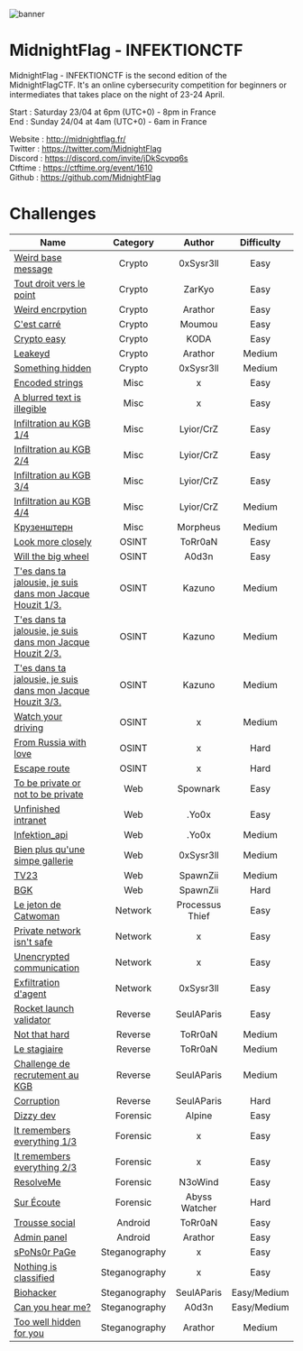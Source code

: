 ![banner](https://i.ibb.co/hFPd3zG/MCTF.png)

# MidnightFlag  - INFEKTIONCTF

MidnightFlag - INFEKTIONCTF is the second edition of the MidnightFlagCTF. It's an online cybersecurity competition for beginners or intermediates that takes place on the night of 23-24 April.

Start : Saturday 23/04 at 6pm (UTC+0) - 8pm in France<br>
End : Sunday 24/04 at 4am (UTC+0) - 6am in France 

Website : http://midnightflag.fr/<br>
Twitter : https://twitter.com/MidnightFlag<br>
Discord : https://discord.com/invite/jDkScvpq6s<br>
Ctftime : https://ctftime.org/event/1610<br>
Github  : https://github.com/MidnightFlag

# Challenges

| Name                                                             | Category      | Author     | Difficulty |
|------------------------------------------------------------------|:-------------:|:----------:|:----------:|
| [Weird base message](Cryptographie/weird_base_message)           | Crypto        | 0xSysr3ll  |Easy        |
| [Tout droit vers le point](Cryptographie/Tout-droit-vers-le-point)| Crypto       | ZarKyo     |Easy        |
| [Weird encrpytion](Cryptographie/weird_encryption)               | Crypto        | Arathor    |Easy        |
| [C'est carré](Cryptographie/c'est_carré)                         | Crypto        | Moumou     |Easy        |
| [Crypto easy](Cryptographie/crypto-easy)                         | Crypto        | KODA       |Easy        |  
| [Leakeyd](Cryptographie/Leakeyd)                                 | Crypto        | Arathor    |Medium      |
| [Something hidden](Cryptographie/Something_hidden)               | Crypto        | 0xSysr3ll  |Medium      |
| [Encoded strings](Misc/encoded_strings)                          | Misc          | x          |Easy        |
| [A blurred text is illegible](Misc/a_blurred_text_is_illegible)  | Misc          | x          | Easy       |
| [Infiltration au KGB 1/4](Misc/infiltration_au_kgb_1-4)          | Misc          | Lyior/CrZ  | Easy       |
| [Infiltration au KGB 2/4](Misc/infiltration_au_kgb_2-4)          | Misc          | Lyior/CrZ  |Easy        |
| [Infiltration au KGB 3/4](Misc/infiltration_au_kgb_3-4)          | Misc          | Lyior/CrZ  | Easy       |
| [Infiltration au KGB 4/4](Misc/infiltration_au_kgb_4-4)          | Misc          | Lyior/CrZ  |Medium      |
| [Крузенштерн](Misc/Крузенштерн)                                  | Misc          | Morpheus   | Medium     |
| [Look more closely](OSINT/look_more_closely)                     | OSINT         | ToRr0aN    |Easy        |
| [Will the big wheel](OSINT/Will_the_big_wheel)                   | OSINT         | A0d3n      |Easy        |
| [T'es dans ta jalousie, je suis dans mon Jacque Houzit 1/3.](OSINT/Tes_dans_ta_jalousie_je_suis_dans_mon_Jacque_Houzit/Challenge_n°1)| OSINT | Kazuno|Medium|
| [T'es dans ta jalousie, je suis dans mon Jacque Houzit 2/3.](OSINT/Tes_dans_ta_jalousie_je_suis_dans_mon_Jacque_Houzit/Challenge_n°2)| OSINT | Kazuno|Medium|
| [T'es dans ta jalousie, je suis dans mon Jacque Houzit 3/3.](OSINT/Tes_dans_ta_jalousie_je_suis_dans_mon_Jacque_Houzit/Challenge_n°3)| OSINT | Kazuno|Medium|
| [Watch your driving](OSINT/watch_your_driving)                   | OSINT         | x          |Medium      |
| [From Russia with love](OSINT/from_russia_with_love)             | OSINT         | x          |Hard        |
| [Escape route](OSINT/escape_route)                               | OSINT         | x          |Hard        | 
| [To be private or not to be private](Web/to_be_private_or_not_to_be_private)| Web| Spownark   |Easy        |      
| [Unfinished intranet](Web/unfinished_intranet)                   | Web           | .Yo0x      |Easy        | 
| [Infektion_api](Web/Infektion_api)                               | Web           | .Yo0x      | Medium     |
| [Bien plus qu'une simpe gallerie](Web/Bien_plus%20qu_une_simpe_gallerie)  | Web  | 0xSysr3ll  |Medium      |
| [TV23](Web/TV23)                                                 | Web           | SpawnZii   |Medium      |   
| [BGK](Web/BGK)                                                   | Web           | SpawnZii   |Hard        |           
| [Le jeton de Catwoman](Reseau/le_jeton_de_catwoman)              | Network       | Processus Thief|Easy    |
| [Private network isn't safe](Reseau/private_network_isnt_safe)   | Network       | x          |Easy        |
| [Unencrypted communication](Reseau/unencrypted_communication)    | Network       | x          |Easy        |
| [Exfiltration d'agent](Reseau/exflitration_d'agent)              | Network       | 0xSysr3ll  |Easy        |
| [Rocket launch validator](Reverse/rocket_launch_validator)       | Reverse       | SeulAParis |Easy        |
| [Not that hard](Reverse/Not_that_hard)                           | Reverse       | ToRr0aN    |Medium      |
| [Le stagiaire](Reverse/Le_stagiaire)                             | Reverse       | ToRr0aN    |Medium      |
| [Challenge de recrutement au KGB](Reverse/challenge_recrutement_kgb) | Reverse   | SeulAParis | Medium     |
| [Corruption](Reverse/corruption)                                 | Reverse       | SeulAParis |Hard        |
| [Dizzy dev](Forensic/Dizzy_Dev)                                  | Forensic      | Alpine     | Easy       |
| [It remembers everything 1/3](/Forensic/it_remembers_everything_1-3)| Forensic   | x          |  Easy      |
| [It remembers everything 2/3](/Forensic/it_remembers_everything_2-3)| Forensic   | x          |  Easy      |
| [ResolveMe](Forensic/ResolveME)                                  | Forensic      | N3oWind    |  Easy      |
| [Sur Écoute](Forensic/Sur_écoute_Réseau_Abyss_Watcher)           | Forensic      | Abyss Watcher|Hard      |
| [Trousse social](Android/Trousse_social)                         | Android       | ToRr0aN    |  Easy      |
| [Admin panel](Android/Admin_panel)                               | Android       | Arathor    |  Easy      |
| [sPoNs0r PaGe](Steganographie/sPoNs0r_PaGe)                      | Steganography | x          |Easy        |
| [Nothing is classified](Steganographie/nothing_is_classified)    | Steganography | x          |Easy        |
| [Biohacker](Steganographie/biohacker)                            | Steganography | SeulAParis |Easy/Medium |  
| [Can you hear me?](Steganographie/Can_You_Hear_Me)               | Steganography | A0d3n      |Easy/Medium |
| [Too well hidden for you](Steganographie/Too_well_hidden_for_you)| Steganography | Arathor    |Medium      |

